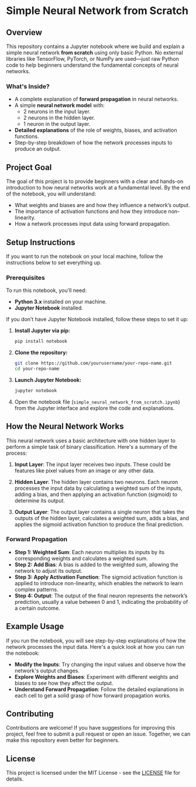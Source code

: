 # Simple Neural Network from Scratch

## Overview

This repository contains a Jupyter notebook where we build and explain a simple neural network **from scratch** using only basic Python. No external libraries like TensorFlow, PyTorch, or NumPy are used—just raw Python code to help beginners understand the fundamental concepts of neural networks.

### What's Inside?

- A complete explanation of **forward propagation** in neural networks.
- A simple **neural network model** with:
  - 2 neurons in the input layer.
  - 2 neurons in the hidden layer.
  - 1 neuron in the output layer.
- **Detailed explanations** of the role of weights, biases, and activation functions.
- Step-by-step breakdown of how the network processes inputs to produce an output.

## Project Goal

The goal of this project is to provide beginners with a clear and hands-on introduction to how neural networks work at a fundamental level. By the end of the notebook, you will understand:
- What weights and biases are and how they influence a network’s output.
- The importance of activation functions and how they introduce non-linearity.
- How a network processes input data using forward propagation.

## Setup Instructions

If you want to run the notebook on your local machine, follow the instructions below to set everything up.

### Prerequisites

To run this notebook, you’ll need:
- **Python 3.x** installed on your machine.
- **Jupyter Notebook** installed.

If you don’t have Jupyter Notebook installed, follow these steps to set it up:

1. **Install Jupyter via pip:**

    ```bash
    pip install notebook
    ```

2. **Clone the repository:**

    ```bash
    git clone https://github.com/yourusername/your-repo-name.git
    cd your-repo-name
    ```

3. **Launch Jupyter Notebook:**

    ```bash
    jupyter notebook
    ```

4. Open the notebook file (`simple_neural_network_from_scratch.ipynb`) from the Jupyter interface and explore the code and explanations.

## How the Neural Network Works

This neural network uses a basic architecture with one hidden layer to perform a simple task of binary classification. Here's a summary of the process:

1. **Input Layer**: The input layer receives two inputs. These could be features like pixel values from an image or any other data.
  
2. **Hidden Layer**: The hidden layer contains two neurons. Each neuron processes the input data by calculating a weighted sum of the inputs, adding a bias, and then applying an activation function (sigmoid) to determine its output.

3. **Output Layer**: The output layer contains a single neuron that takes the outputs of the hidden layer, calculates a weighted sum, adds a bias, and applies the sigmoid activation function to produce the final prediction.

### Forward Propagation

- **Step 1: Weighted Sum**: Each neuron multiplies its inputs by its corresponding weights and calculates a weighted sum.
- **Step 2: Add Bias**: A bias is added to the weighted sum, allowing the network to adjust its output.
- **Step 3: Apply Activation Function**: The sigmoid activation function is applied to introduce non-linearity, which enables the network to learn complex patterns.
- **Step 4: Output**: The output of the final neuron represents the network’s prediction, usually a value between 0 and 1, indicating the probability of a certain outcome.

## Example Usage

If you run the notebook, you will see step-by-step explanations of how the network processes the input data. Here's a quick look at how you can run the notebook:

- **Modify the Inputs**: Try changing the input values and observe how the network's output changes.
- **Explore Weights and Biases**: Experiment with different weights and biases to see how they affect the output.
- **Understand Forward Propagation**: Follow the detailed explanations in each cell to get a solid grasp of how forward propagation works.

## Contributing

Contributions are welcome! If you have suggestions for improving this project, feel free to submit a pull request or open an issue. Together, we can make this repository even better for beginners.

## License

This project is licensed under the MIT License - see the [LICENSE](LICENSE) file for details.
